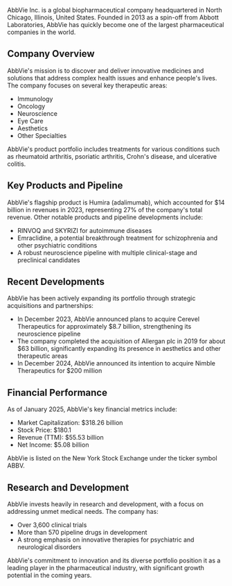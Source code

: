 AbbVie Inc. is a global biopharmaceutical company headquartered in North Chicago, Illinois, United States. Founded in 2013 as a spin-off from Abbott Laboratories, AbbVie has quickly become one of the largest pharmaceutical companies in the world.

## Company Overview

AbbVie's mission is to discover and deliver innovative medicines and solutions that address complex health issues and enhance people's lives. The company focuses on several key therapeutic areas:

- Immunology
- Oncology
- Neuroscience
- Eye Care
- Aesthetics
- Other Specialties

AbbVie's product portfolio includes treatments for various conditions such as rheumatoid arthritis, psoriatic arthritis, Crohn's disease, and ulcerative colitis.

## Key Products and Pipeline

AbbVie's flagship product is Humira (adalimumab), which accounted for $14 billion in revenues in 2023, representing 27% of the company's total revenue. Other notable products and pipeline developments include:

- RINVOQ and SKYRIZI for autoimmune diseases
- Emraclidine, a potential breakthrough treatment for schizophrenia and other psychiatric conditions
- A robust neuroscience pipeline with multiple clinical-stage and preclinical candidates

## Recent Developments

AbbVie has been actively expanding its portfolio through strategic acquisitions and partnerships:

- In December 2023, AbbVie announced plans to acquire Cerevel Therapeutics for approximately $8.7 billion, strengthening its neuroscience pipeline
- The company completed the acquisition of Allergan plc in 2019 for about $63 billion, significantly expanding its presence in aesthetics and other therapeutic areas
- In December 2024, AbbVie announced its intention to acquire Nimble Therapeutics for $200 million

## Financial Performance

As of January 2025, AbbVie's key financial metrics include:

- Market Capitalization: $318.26 billion
- Stock Price: $180.1
- Revenue (TTM): $55.53 billion
- Net Income: $5.08 billion

AbbVie is listed on the New York Stock Exchange under the ticker symbol ABBV.

## Research and Development

AbbVie invests heavily in research and development, with a focus on addressing unmet medical needs. The company has:

- Over 3,600 clinical trials
- More than 570 pipeline drugs in development
- A strong emphasis on innovative therapies for psychiatric and neurological disorders

AbbVie's commitment to innovation and its diverse portfolio position it as a leading player in the pharmaceutical industry, with significant growth potential in the coming years.



